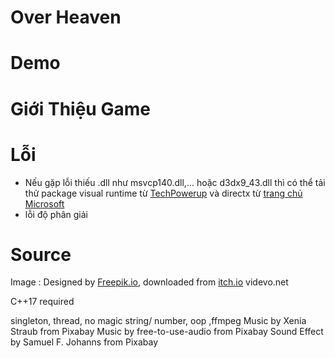 # Over Heaven

# Demo

# Giới Thiệu Game

# Lỗi 
- Nếu gặp lỗi thiếu .dll như msvcp140.dll,... hoặc d3dx9_43.dll thì có thể tải thử package visual runtime từ [TechPowerup](https://www.techpowerup.com/download/visual-c-redistributable-runtime-package-all-in-one) và directx từ [trang chủ Microsoft](https://www.microsoft.com/en-us/download/details.aspx?id=35)
- lỗi độ phân giải
# Source
Image : Designed by [Freepik.io](https://www.freepik.com), downloaded from [itch.io]() videvo.net 

 C++17 required

singleton, thread, no magic string/ number, oop ,ffmpeg
Music by Xenia Straub from Pixabay
Music by free-to-use-audio from Pixabay
Sound Effect by Samuel F. Johanns from Pixabay